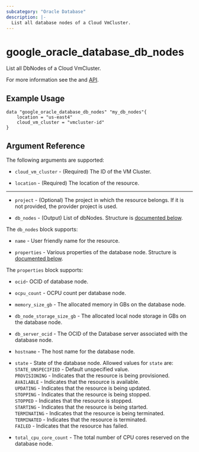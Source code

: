```yaml
---
subcategory: "Oracle Database"
description: |-
  List all database nodes of a Cloud VmCluster.
---
```


# google_oracle_database_db_nodes

List all DbNodes of a Cloud VmCluster.

For more information see the
and [API](https://cloud.google.com/oracle/database/docs/reference/rest/v1/projects.locations.cloudVmClusters.dbNodes).

## Example Usage

```hcl
data "google_oracle_database_db_nodes" "my_db_nodes"{
	location = "us-east4"
	cloud_vm_cluster = "vmcluster-id"
}
```

## Argument Reference

The following arguments are supported:

* `cloud_vm_cluster` - (Required) The ID of the VM Cluster.

* `location` - (Required) The location of the resource.

- - -
* `project` - (Optional) The project in which the resource belongs. If it
    is not provided, the provider project is used.

* `db_nodes` - (Output) List of dbNodes. Structure is [documented below](#nested_dbnodes).

<a name="nested_dbnodes"></a> The `db_nodes` block supports:

* `name` - User friendly name for the resource.

* `properties` - Various properties of the database node. Structure is [documented below](#nested_properties).

<a name="nested_properties"></a> The `properties` block supports:

* `ocid`- OCID of database node.

* `ocpu_count` - OCPU count per database node.

* `memory_size_gb` - The allocated memory in GBs on the database node.

* `db_node_storage_size_gb` - The allocated local node storage in GBs on the database node.

* `db_server_ocid` - The OCID of the Database server associated with the database node.

* `hostname` - The host name for the database node.

* `state` - State of the database node.
<a name="nested_states"></a>Allowed values for `state` are:<br>
`STATE_UNSPECIFIED` - Default unspecified value.<br>
`PROVISIONING` - Indicates that the resource is being provisioned.<br>
`AVAILABLE` - Indicates that the resource is available.<br>
`UPDATING` - Indicates that the resource is being updated.<br>
`STOPPING` - Indicates that the resource is being stopped.<br>
`STOPPED` - Indicates that the resource is stopped.<br>
`STARTING` - Indicates that the resource is being started.<br>
`TERMINATING` - Indicates that the resource is being terminated.<br>
`TERMINATED` - Indicates that the resource is terminated.<br>
`FAILED` - Indicates that the resource has failed.<br>

* `total_cpu_core_count` - The total number of CPU cores reserved on the database node.